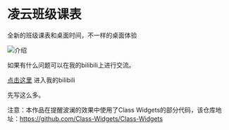 # 凌云班级课表

全新的班级课表和桌面时间，不一样的桌面体验

![介绍](https://i0.hdslb.com/bfs/archive/7a15536280eb0b5501d384f9141bfdc97f9bb6d6.jpg)

如果有什么问题可以在我的bilibili上进行交流。

[anchor-id]: http://www.this-anchor-link.com/

[点击这里](https://space.bilibili.com/627622081) 进入我的bilibili

先写这么多。

注意：本作品在提醒波澜的效果中使用了Class Widgets的部分代码，该仓库地址：https://github.com/Class-Widgets/Class-Widgets

